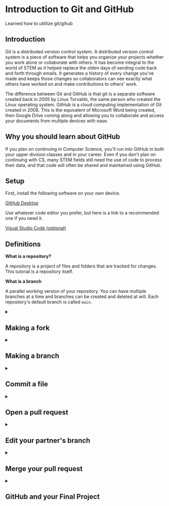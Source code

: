 # Introduction to Git and GitHub
Learned how to utitlize git/gihub

## Introduction

Git is a distributed version control system. A distributed version control system is a piece of software that helps you organize your projects whether you work alone or collaborate with others. It has become integral to the world of STEM as it helped replace the olden days of sending code back and forth through emails. It generates a history of every change you've made and keeps those changes so collaborators can see exactly what others have worked on and make contributions to others' work.

The difference between Git and GitHub is that git is a separate software created back in 2005 by Linus Torvalds, the same person who created the Linux operating system. GitHub is a cloud computing implementation of Git created in 2008. This is the equivalent of Microsoft Word being created, then Google Drive coming along and allowing you to collaborate and access your documents from multiple devices with ease.

## Why you should learn about GitHub

If you plan on continuing in Computer Science, you'll run into GitHub in both your upper division classes and in your career. Even if you don't plan on continuing with CS, many STEM fields still need the use of code to process their data, and that code will often be shared and maintained using GitHub.

## Setup

First, install the following software on your own device.

[GitHub Desktop](https://desktop.github.com/)


Use whatever code editor you prefer, but here is a link to a recommended one if you need it.

[Visual Studio Code (optional)](https://code.visualstudio.com/)

## Definitions

**What is a repository?**

A repository is a project of files and folders that are tracked for changes. This tutorial is a repository itself.

**What is a branch**

A parallel working version of your repository. You can have multiple branches at a time and branches can be created and deleted at will. Each repository's default branch is called `main`.

<details>
<summary><h2>Making a fork</h2></summary>

You'll be working with a lab partner, so the next step only needs to be done by one person.

1. At the top right of the repository webpage, click the button labeled **Fork**. This makes a copy of the entire repository and moves it to your account so you can make whatever changes you want.

![Screenshot of the "Watch", "Fork", and "Star" buttons on GitHub](images/fork.png)

2. In the next screen, change the name to `introduction-to-github-first-partner-first-name-last-initial-second-partner-first-name-last-initial`. For example, `introduction-to-github-john-a-kyle-d`.

3. Ensure **Copy the main branch only** is checked, then click **Create fork**.

4. Wait about 30 seconds for GitHub to finish forking the repository, then refresh the page. You can continue the lab from this repository.

5. In this new repository, select the Settings tab near the top right, then click Collaborators on the left. Add your professor, **srussell@elcamino.edu**, and your lab partner.

</details>

<details>
<summary><h2>Making a branch</h2></summary>

Making a new branch allows you to make changes to the repository without affecting other aspects of the project. That means people can upload different changes to a project without conflicting with other's work.

Each lab partner will have to do this next section on their own

1. At the top left of the page, click the button that says **main**

![Screenshot of the "default branch" button. It shows "main" because the current default branch is "main"](images/main-branch.png)

2. Enter the name for the branch following the following naming convention, `first-name-last-initial-branch`. For example, `john-a-branch`. Then click **Create branch:**.

![Screenshot after clicking the "default branch" button](images/new-branch.png)

</details>

<details>
<summary><h2>Commit a file</h2></summary>

A commit is a group of edits you've made to files and folders. 

1. Open up GitHub Desktop. At the top right of the screen, click **File** -> **Options**. Login to your GitHub account from this screen.

2. Go back to the repository in your web browser. Click the green button near the top of the repository that says **Code**. Click the button next to the link to copy the link.

![Screenshot after clicking the green clone button](images/clone.png)

3. In GitHub Desktop, click **Clone a repository from the internet**. You should see the repository you forked in the previous step. Select that repository and click **clone**.

4. At the top, open the drop down menu titled **main branch** and select the branch you created earlier in this lab. 

5. Use whatever text editor to open up the folder that's been downloaded. If you already have Visual Studio Code installed, you can click **Open in Visual Studio Code**.

6. Create a new file named `hello-world-first-name-last-initial.c` ie `hello-world-john-a.c` with the following code:

```cpp
#include <iostream>

int main() {
    std::cout << "Hello World!";
    return 0;
}
```

7. In GitHub desktop, you'll see your new file pop up on the left with the lines you added in the middle. At the bottom right, fill in the top text box to say **Added hello world**. Click the green button labeled **Commit** in the bottom left.

8. At the top of the screen, click **Fetch Origin**, then after a second, **Push Origin**. After that you can view the repository in your web browser and you should see your new file inside the branch you created. 

**Push and Pull**

Imagine you are pushing your 'block' of code to the repository. That is the same as uploading your changes. The same concept works the other way. When someone has made changes to the repository that you have not yet seen, you download, or **pull** those changes.
</details>

<details>
<summary><h2>Open a pull request</h2></summary>

Pull requests, or PRs, are used to combine branches either from the same repository or a different one. Instead of heading straight to making a commit, a pull request can be used to propose a change. Someone else can then look over your proposal before approving it and adding your change to the target branch.

In this lab, both you and your partner will make a pull request (to your _personal_ fork). You will then merge your branches (using the pull request) into to the `main` branch. 

1. After you've made your commit, you'll notice a message notifying that you can compare and make a pull request. You can either click that message, or access the pull request tab at the top of the repository page. If you choose the message, you can skip to step 5.

2. From the Pull requests tab, click **New pull request**. Make sure the `main` branch is selected from the **base:** dropdown menu.

3. In the **base repository:** dropdown, select your personal fork (_not_ `naridad/introduction-to-github-lab`)

4. In the **compare:** dropdown, select the branch you made previously.

5. Click **Create pull request**.

6. Provide a title and description. You can include info about the new branch and file that you created.

7. Click **Create pull request**.

**Background to a pull request**

The conceptual understanding of a pull request is that you propose a change and request that someone else pulls your changes into the repository. A pull request is often used when working on projects you do not have direct permissions to edit. You can contribute to other people's projects using a pull request.
</details>

<details>
<summary><h2>Edit your partner's branch</h2></summary>

Here is where the collaboration that GitHub features comes in.

1. Back in GitHub Desktop, you'll still currently be in your own branch. Click the branch dropdown menu and select your partner's branch.

![Screenshot of the "current branch" in the GitHub desktop UI](images/branch-dropdown-menu.png)

2. Open up your partner's file that they made and edit to contain the following:

```cpp
using namespace std;
#include <iostream>

int main() {
    cout << "Hello World!";
    return 0;
}
```

3. Following the steps from how to commit a file, save your changes and push this change to your partner's branch

</details>


<details>
<summary><h2>Merge your pull request</h2></summary>

Now that both of you have created a pull request, you can both view each other's new branch and file. Merging a pull request is the act of combining two different branches into one, the two branches you proposed in your pull request.

1. Navigate to the **Pull request** tab and find your pull request.

2. Click **Merge pull request**, then **Confirm merge**.

3. After your branch has been merged, all the changes from that branch will now appear on the `main` branch. You don't need that branch anymore and you can now delete it


And that's it! To turn in this lab, **submit** the link to your repository through **Canvas** and make sure the professor's email has been added as a collaborator.

Since you'll be using GitHub for your final project, you can always look back to this lab to refresh yourself on how some steps work.

The last section will show you how to use what you learned with your final project

</details>

<details>
<summary><h2>GitHub and your Final Project</h2></summary>
Since your final project will be done with a partner, GitHub is a perfect tool to use to collaborate. Refer back here when starting your project.

<h2>.gitignore</h2>
Only one group member needs to do the next section. The other group member will clone the repository later.

.gitignore is a file that can be used to ignore certain files inside a repository folder. This means you can have notes and other personal files inside the same folder as the repository folder without sharing them with others.

This is especially useful for programmers and object files. Since you'll be compiling your project everytime you make a change, you'll be creating new object files that your partner doesn't actually need. 

After you extracted your IceMan project, go inside the IceMan folder that contains all of the header and cpp files. From here, make a file called `.gitignore`. The period at the front of the file name is important. Inside, put this text.

```
*
.gitignore
!IceMan
!IceMan/Actor.h
!IceMan/Actor.cpp
!IceMan/StudentWorld.h
!IceMan/StudentWorld.cpp
```

Each line here is a file or folder that git will ignore when scanning your folder for any changes. This means that the only files you'll need to turn in will appear in the repository.

Since the project has so many files, it is easier to specify what git shouldn't ignore. The `*` tells git to ignore everything. Then the `!` in front of each file name tells git that it shouldn't ignore that file.

<h2>Creating your repository</h2>
Since the project files were given to you through a zip folder, you'll have to create your own repository. 

Back in GitHub Desktop, click the button at the top left labeled **Current repository**. Next, click **Add**, then **Create New Repository**

![Screenshot of after clicking the "Add" button](images/create-new-repository.png)

From this menu, fill in the Name with **IceMan-Project**. Choose the folder you put the project in, then click **Create repository**

![Screenshot of the "Create a new repository" UI](images/new-repository-menu.png)

This will create a new folder named IceMan-Project inside the folder specified. In the example, this will be inside the Documents folder. From here, move the .gitignore file, IceMan folder (containing cpp and h files) and the IceMan.sln file into this **IceMan-Project** folder.

In GitHub desktop, you should see these new files added. 

![Screenshot of all addes files in the GitHub Desktop UI](images/added-files.png)

Next, click **Publish repository**, then the button also titled **public repository**. Now you'll be able to see this repository attached to your account on GitHub.

On the bottom left of GitHub Desktop, fill in the 

![Screenshot of the "make a commit" section in the GitHub Desktop UI](images/initial-commit.png)

Then click **Commit to main**. At the top, click **Push origin**. If you see **Fetch origin**, click that, then it will say **Push origin**. After that, you'll see your work has been uploaded to GitHub.

Now, following the steps used in this lab, your lab partner can clone the repository. Your lab partner will also need to copy over the other files from the IceMan folder. After they have done that, you two can start working. 


</details>
